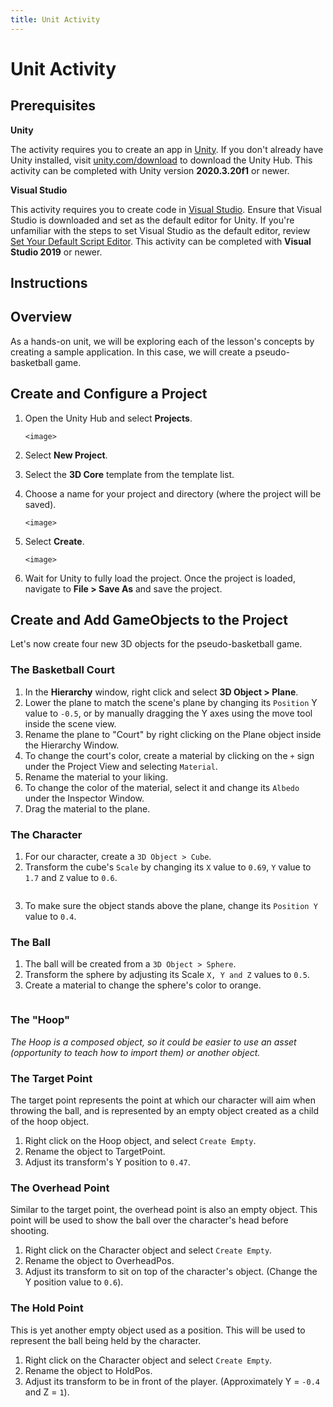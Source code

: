 ```yaml
---
title: Unit Activity
---
```


# Unit Activity
## Prerequisites

**Unity**

The activity requires you to create an app in [Unity](https://unity.com/). If you don't already have Unity installed, visit [unity.com/download](https://unity.com/download) to download the Unity Hub. This activity can be completed with Unity version **2020.3.20f1** or newer.

**Visual Studio**

This activity requires you to create code in [Visual Studio](https://visualstudio.microsoft.com/downloads/). Ensure that Visual Studio is downloaded and set as the default editor for Unity. If you're unfamiliar with the steps to set Visual Studio as the default editor, review [Set Your Default Script Editor](https://learn.unity.com/tutorial/set-your-default-script-editor-ide#612f3e91edbc2a1b4b4418ee). This activity can be completed with **Visual Studio 2019** or newer.

## Instructions




## Overview

As a hands-on unit, we will be exploring each of the lesson's concepts by creating a sample application. In this case, we will create a pseudo-basketball game.

## Create and Configure a Project

1. Open the Unity Hub and select **Projects**.

    `<image>`

1. Select **New Project**.
1. Select the **3D Core** template from the template list.
1. Choose a name for your project and directory (where the project will be saved).

    `<image>`

1. Select **Create**.

    `<image>`

1. Wait for Unity to fully load the project. Once the project is loaded, navigate to **File > Save As** and save the project.

## Create and Add GameObjects to the Project

Let's now create four new 3D objects for the pseudo-basketball game.

### The Basketball Court

1. In the **Hierarchy** window, right click and select **3D Object > Plane**.
2. Lower the plane to match the scene's plane by changing its `Position` Y value to `-0.5`, or by manually dragging the Y axes using the move tool inside the scene view.
3. Rename the plane to "Court" by right clicking on the Plane object inside the Hierarchy Window. 
4. To change the court's color, create a material by clicking on the `+` sign under the Project View and selecting `Material`. 
5. Rename the material to your liking. 
6. To change the color of the material, select it and change its `Albedo` under the Inspector Window.
7. Drag the material to the plane.

<IMAGES>

### The Character

1. For our character, create a `3D Object > Cube`.
2. Transform the cube's `Scale` by changing its `X` value to `0.69`, `Y` value to `1.7` and `Z` value to `0.6`.

<IMAGE>

3. To make sure the object stands above the plane, change its `Position Y` value to `0.4`. 

### The Ball

1. The ball will be created from a `3D Object > Sphere`.
2. Transform the sphere by adjusting its Scale `X, Y and Z` values to `0.5`.
3. Create a material to change the sphere's color to orange.

<IMAGE>

### The "Hoop"

*The Hoop is a composed object, so it could be easier to use an asset (opportunity to teach how to import them) or another object.*


### The Target Point

The target point represents the point at which our character will aim when throwing the ball, and is represented by an empty object created as a child of the hoop object.

1. Right click on the Hoop object, and select `Create Empty`.
2. Rename the object to TargetPoint.
3. Adjust its transform's Y position to `0.47`.

### The Overhead Point

Similar to the target point, the overhead point is also an empty object. This point will be used to show the ball over the character's head before shooting.

1. Right click on the Character object and select `Create Empty`.
2. Rename the object to OverheadPos.
3. Adjust its transform to sit on top of the character's object. (Change the Y position value to `0.6`).

### The Hold Point

This is yet another empty object used as a position. This will be used to represent the ball being held by the character.

1. Right click on the Character object and select `Create Empty`.
2. Rename the object to HoldPos.
3. Adjust its transform to be in front of the player. (Approximately Y = `-0.4` and Z = `1`).
